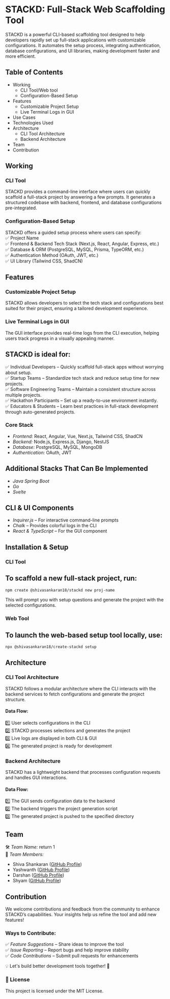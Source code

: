 # STACKD: Full-Stack Web Scaffolding Tool

STACKD is a powerful CLI-based scaffolding tool designed to help developers rapidly set up full-stack applications with customizable configurations. It automates the setup process, integrating authentication, database configurations, and UI libraries, making development faster and more efficient.


## Table of Contents

- Working
  - CLI Tool/Web tool
  - Configuration-Based Setup
- Features
  - Customizable Project Setup
  - Live Terminal Logs in GUI
- Use Cases
- Technologies Used
- Architecture
  - CLI Tool Architecture
  - Backend Architecture
- Team
- Contribution

## Working

### CLI Tool

STACKD provides a command-line interface where users can quickly scaffold a full-stack project by answering a few prompts. It generates a structured codebase with backend, frontend, and database configurations pre-integrated.

### Configuration-Based Setup

STACKD offers a guided setup process where users can specify:\
✅ Project Name\
✅ Frontend & Backend Tech Stack (Next.js, React, Angular, Express, etc.)\
✅ Database & ORM (PostgreSQL, MySQL, Prisma, TypeORM, etc.)\
✅ Authentication Method (OAuth, JWT, etc.)\
✅ UI Library (Tailwind CSS, ShadCN)

## Features

### Customizable Project Setup

STACKD allows developers to select the tech stack and configurations best suited for their project, ensuring a tailored development experience.

### Live Terminal Logs in GUI

The GUI interface provides real-time logs from the CLI execution, helping users track progress in a visually appealing manner.


## STACKD is ideal for:

✅ Individual Developers – Quickly scaffold full-stack apps without worrying about setup.\
✅ Startup Teams – Standardize tech stack and reduce setup time for new projects.\
✅ Software Engineering Teams – Maintain a consistent structure across multiple projects.\
✅ Hackathon Participants – Set up a ready-to-use environment instantly.\
✅ Educators & Students – Learn best practices in full-stack development through auto-generated projects.


### Core Stack

- *Frontend:* React, Angular, Vue, Next.js, Tailwind CSS, ShadCN
- *Backend:* Node.js, Express.js, Django, NestJS
- *Database:* PostgreSQL, MySQL, MongoDB
- *Authentication:* OAuth, JWT
  
## Additional Stacks That Can Be Implemented

- *Java Spring Boot* 
- *Go*
- *Svelte*

## CLI & UI Components

- *Inquirer.js* – For interactive command-line prompts
- *Chalk* – Provides colorful logs in the CLI
- *React & TypeScript* – For the GUI component


## Installation & Setup  

### CLI Tool  

## To scaffold a new full-stack project, run:  
```sh
npm create @shivasankaran18/stackd new proj-name
```
This will prompt you with setup questions and generate the project with the selected configurations.

### Web Tool
## To launch the web-based setup tool locally, use:

``` sh
npx @shivasankaran18/create-stackd setup
```




## Architecture

### CLI Tool Architecture

STACKD follows a modular architecture where the CLI interacts with the backend services to fetch configurations and generate the project structure.

#### Data Flow:

1️⃣ User selects configurations in the CLI\
2️⃣ STACKD processes selections and generates the project\
3️⃣ Live logs are displayed in both CLI & GUI\
4️⃣ The generated project is ready for development

### Backend Architecture

STACKD has a lightweight backend that processes configuration requests and handles GUI interactions.

#### Data Flow:

1️⃣ The GUI sends configuration data to the backend\
2️⃣ The backend triggers the project generation script\
3️⃣ The generated project is pushed to the specified directory

## Team

🛠 *Team Name:* return 1\
🚀 *Team Members:*

- Shiva Shankaran ([GitHub Profile](https://github.com/shivasankaran18/))
- Yashwanth ([GitHub Profile](https://github.com/Yashwanth1906))
- Darshan ([GitHub Profile](https://github.com/DARSHANCSE))
- Shyam ([GitHub Profile](https://github.com/ShyamSunder06))

## Contribution

We welcome contributions and feedback from the community to enhance STACKD’s capabilities. Your insights help us refine the tool and add new features!

### Ways to Contribute:

✅ *Feature Suggestions* – Share ideas to improve the tool\
✅ *Issue Reporting* – Report bugs and help improve stability\
✅ *Code Contributions* – Submit pull requests for enhancements

💡 Let's build better development tools together! 🚀

### 📜 License
This project is licensed under the MIT License.
